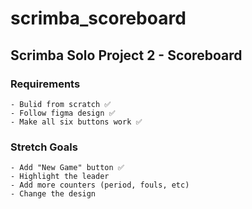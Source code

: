 # scrimba_scoreboard
## Scrimba Solo Project 2 - Scoreboard

### Requirements
    - Bulid from scratch ✅
    - Follow figma design ✅
    - Make all six buttons work ✅


### Stretch Goals 
    - Add "New Game" button ✅
    - Highlight the leader
    - Add more counters (period, fouls, etc)
    - Change the design

